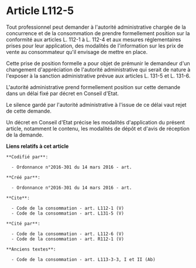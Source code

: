 # Article L112-5

Tout professionnel peut demander à l'autorité administrative chargée de la concurrence et de la consommation de prendre
formellement position sur la conformité aux articles L. 112-1 à L. 112-4 et aux mesures réglementaires prises pour leur
application, des modalités de l'information sur les prix de vente au consommateur qu'il envisage de mettre en place. 

Cette prise de position formelle a pour objet de prémunir le demandeur d'un changement d'appréciation de l'autorité
administrative qui serait de nature à l'exposer à la sanction administrative prévue aux articles L. 131-5 et L. 131-6. 

L'autorité administrative prend formellement position sur cette demande dans un délai fixé par décret en Conseil d'Etat. 

Le silence gardé par l'autorité administrative à l'issue de ce délai vaut rejet de cette demande. 

Un décret en Conseil d'Etat précise les modalités d'application du présent article, notamment le contenu, les modalités de
dépôt et d'avis de réception de la demande.

**Liens relatifs à cet article**

	**Codifié par**:

	  - Ordonnance n°2016-301 du 14 mars 2016 - art.

	**Créé par**:

	  - Ordonnance n°2016-301 du 14 mars 2016 - art.

	**Cite**:

	  - Code de la consommation - art. L112-1 (V)
	  - Code de la consommation - art. L131-5 (V)

	**Cité par**:

	  - Code de la consommation - art. L112-6 (V)
	  - Code de la consommation - art. R112-1 (V)

	**Anciens textes**:

	  - Code de la consommation - art. L113-3-3, I et II (Ab)
